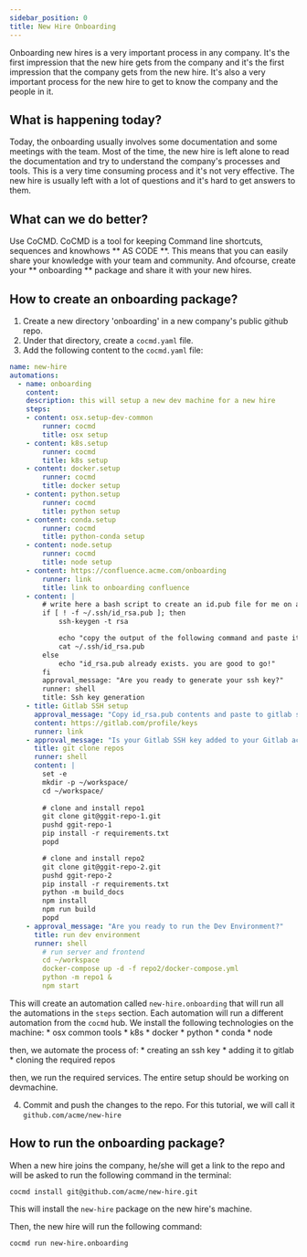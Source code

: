 ```yaml
---
sidebar_position: 0
title: New Hire Onboarding
---
```


Onboarding new hires is a very important process in any company. It's the first impression that the new hire gets from the company and it's the first impression that the company gets from the new hire. It's also a very important process for the new hire to get to know the company and the people in it.

## What is happening today?

Today, the onboarding usually involves some documentation and some meetings with the team. Most of the time, the new hire is left alone to read the documentation and try to understand the company's processes and tools. This is a very time consuming process and it's not very effective. The new hire is usually left with a lot of questions and it's hard to get answers to them.

## What can we do better?
Use CoCMD. CoCMD is a tool for keeping Command line shortcuts, sequences and knowhows ** AS CODE **. This means that you can easily share your knowledge with your team and community. And ofcourse, create your ** onboarding ** package and share it with your new hires.

## How to create an onboarding package?

1. Create a new directory 'onboarding' in a new company's public github repo.
2. Under that directory, create a `cocmd.yaml` file.
3. Add the following content to the `cocmd.yaml` file:

```yaml
name: new-hire
automations:
  - name: onboarding
    content: 
    description: this will setup a new dev machine for a new hire
    steps:
    - content: osx.setup-dev-common
        runner: cocmd
        title: osx setup
    - content: k8s.setup
        runner: cocmd
        title: k8s setup
    - content: docker.setup
        runner: cocmd
        title: docker setup
    - content: python.setup
        runner: cocmd
        title: python setup
    - content: conda.setup
        runner: cocmd
        title: python-conda setup
    - content: node.setup
        runner: cocmd
        title: node setup
    - content: https://confluence.acme.com/onboarding
        runner: link
        title: link to onboarding confluence
    - content: |
        # write here a bash script to create an id.pub file for me on a mac machine only if it doesn't exist
        if [ ! -f ~/.ssh/id_rsa.pub ]; then
            ssh-keygen -t rsa

            echo "copy the output of the following command and paste it in gitlab:"
            cat ~/.ssh/id_rsa.pub
        else 
            echo "id_rsa.pub already exists. you are good to go!"
        fi
        approval_message: "Are you ready to generate your ssh key?"
        runner: shell
        title: Ssh key generation
    - title: Gitlab SSH setup
      approval_message: "Copy id_rsa.pub contents and paste to gitlab settings, Ready?"
      content: https://gitlab.com/profile/keys
      runner: link
    - approval_message: "Is your Gitlab SSH key added to your Gitlab account?"
      title: git clone repos
      runner: shell
      content: |
        set -e
        mkdir -p ~/workspace/
        cd ~/workspace/
        
        # clone and install repo1
        git clone git@ggit-repo-1.git
        pushd ggit-repo-1
        pip install -r requirements.txt
        popd

        # clone and install repo2
        git clone git@ggit-repo-2.git
        pushd ggit-repo-2
        pip install -r requirements.txt
        python -m build_docs
        npm install
        npm run build
        popd
    - approval_message: "Are you ready to run the Dev Environment?"
      title: run dev environment
      runner: shell
        # run server and frontend
        cd ~/workspace
        docker-compose up -d -f repo2/docker-compose.yml
        python -m repo1 &
        npm start


```

This will create an automation called `new-hire.onboarding` that will run all the automations in the `steps` section. 
Each automation will run a different automation from the `cocmd` hub. 
We install the following technologies on the machine:
    * osx common tools
    * k8s
    * docker
    * python
    * conda
    * node

then, we automate the process of:
    * creating an ssh key
    * adding it to gitlab 
    * cloning the required repos

then, we run the required services. The entire setup should be working on devmachine.

4. Commit and push the changes to the repo. For this tutorial, we will call it `github.com/acme/new-hire`


## How to run the onboarding package?

When a new hire joins the company, he/she will get a link to the repo and will be asked to run the following command in the terminal:

```shell
cocmd install git@github.com/acme/new-hire.git
```

This will install the `new-hire` package on the new hire's machine.

Then, the new hire will run the following command:

```shell
cocmd run new-hire.onboarding
```
